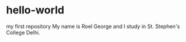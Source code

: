 # hello-world
my first repository
My name is Roel George and I study in St. Stephen's College Delhi.
